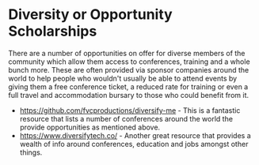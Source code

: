 # Diversity or Opportunity Scholarships

There are a number of opportunities on offer for diverse members of the community which allow them access to conferences, training and a whole bunch more. These are often provided via sponsor companies around the world to help people who wouldn't usually be able to attend events by giving them a free conference ticket, a reduced rate for training or even a full travel and accommodation bursary to those who could benefit from it.

- https://github.com/fvcproductions/diversify-me - This is a fantastic resource that lists a number of conferences around the world the provide opportunities as mentioned above.
- https://www.diversifytech.co/ - Another great resource that provides a wealth of info around conferences, education and jobs amongst other things.